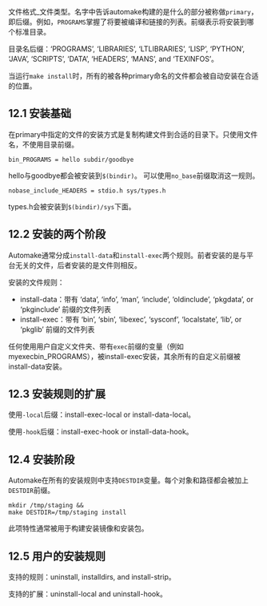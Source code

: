 文件格式_文件类型。名字中告诉automake构建的是什么的部分被称做`primary`，即后缀。例如，`PROGRAMS`掌握了将要被编译和链接的列表。前缀表示将安装到哪个标准目录。

目录名后缀：‘PROGRAMS’, ‘LIBRARIES’, ‘LTLIBRARIES’, ‘LISP’, ‘PYTHON’, ‘JAVA’, ‘SCRIPTS’, ‘DATA’, ‘HEADERS’, ‘MANS’, and ‘TEXINFOS’。


当运行`make install`时，所有的被各种primary命名的文件都会被自动安装在合适的位置。

## 12.1 安装基础
在primary中指定的文件的安装方式是复制构建文件到合适的目录下。只使用文件名，不使用目录前缀。
```
bin_PROGRAMS = hello subdir/goodbye
```
hello与goodbye都会被安装到`$(bindir)`。
可以使用`no_base`前缀取消这一规则。
```
nobase_include_HEADERS = stdio.h sys/types.h
```
types.h会被安装到`$(bindir)/sys`下面。

## 12.2 安装的两个阶段
Automake通常分成`install-data`和`install-exec`两个规则。前者安装的是与平台无关的文件，后者安装的是文件则相反。

安装的文件规则：

- install-data：带有 ‘data’, ‘info’, ‘man’, ‘include’, ‘oldinclude’, ‘pkgdata’, or ‘pkginclude’ 前缀的文件列表
- install-exec：带有 ‘bin’, ‘sbin’, ‘libexec’, ‘sysconf’, ‘localstate’, ‘lib’, or ‘pkglib’ 前缀的文件列表

任何使用用户自定义文件夹、带有`exec`前缀的变量（例如 myexecbin_PROGRAMS），被install-exec安装，其余所有的自定义前缀被install-data安装。

## 12.3 安装规则的扩展
使用`-local`后缀：install-exec-local or install-data-local。

使用`-hook`后缀：install-exec-hook or install-data-hook。

## 12.4 安装阶段
Automake在所有的安装规则中支持`DESTDIR`变量。每个对象和路径都会被加上`DESTDIR`前缀。
```
mkdir /tmp/staging &&
make DESTDIR=/tmp/staging install
```
此项特性通常被用于构建安装镜像和安装包。

## 12.5 用户的安装规则
支持的规则：uninstall, installdirs, and install-strip。

支持的扩展：uninstall-local and uninstall-hook。


